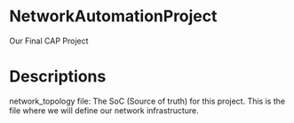 # NetworkAutomationProject
Our Final CAP Project

# Descriptions 
network_topology file: The SoC (Source of truth) for this project. This is the file where we will define our network infrastructure.


